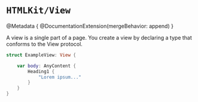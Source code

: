 # ``HTMLKit/View``

@Metadata {
    @DocumentationExtension(mergeBehavior: append)
}

A view is a single part of a page. You create a view by declaring a type that conforms to the View protocol.

```swift
struct ExampleView: View {

    var body: AnyContent {
        Heading1 {
            "Lorem ipsum..."
        }
    }
}
```
